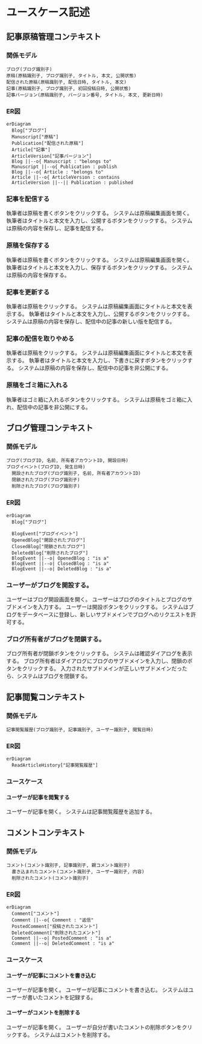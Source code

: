 # ユースケース記述

## 記事原稿管理コンテキスト

### 関係モデル

```
ブログ(ブログ識別子)
原稿(原稿識別子, ブログ識別子, タイトル, 本文, 公開状態)
配信された原稿(原稿識別子, 配信日時, タイトル, 本文)
記事(原稿識別子, ブログ識別子, 初回投稿日時, 公開状態)
記事バージョン(原稿識別子, バージョン番号, タイトル, 本文, 更新日時)
```

### ER図

```mermaid
erDiagram
  Blog["ブログ"]
  Manuscript["原稿"]
  Publication["配信された原稿"]
  Article["記事"]
  ArticleVersion["記事バージョン"]
  Blog ||--o{ Manuscript : "belongs to"
  Manuscript ||--o{ Publication : publish
  Blog ||--o{ Article : "belongs to"
  Article ||--o{ ArticleVersion : contains
  ArticleVersion ||--|| Publication : published 
```

### 記事を配信する

執筆者は原稿を書くボタンをクリックする。
システムは原稿編集画面を開く。
執筆者はタイトルと本文を入力し、公開するボタンをクリックする。
システムは原稿の内容を保存し、記事を配信する。

### 原稿を保存する

執筆者は原稿を書くボタンをクリックする。
システムは原稿編集画面を開く。
執筆者はタイトルと本文を入力し、保存するボタンをクリックする。
システムは原稿の内容を保存する。

### 記事を更新する

執筆者は原稿をクリックする。
システムは原稿編集画面にタイトルと本文を表示する。
執筆者はタイトルと本文を入力し、公開するボタンをクリックする。
システムは原稿の内容を保存し、配信中の記事の新しい版を配信する。

### 記事の配信を取りやめる

執筆者は原稿をクリックする。
システムは原稿編集画面にタイトルと本文を表示する。
執筆者はタイトルと本文を入力し、下書きに戻すボタンをクリックする。
システムは原稿の内容を保存し、配信中の記事を非公開にする。

### 原稿をゴミ箱に入れる

執筆者はゴミ箱に入れるボタンをクリックする。
システムは原稿をゴミ箱に入れ、配信中の記事を非公開にする。

## ブログ管理コンテキスト

### 関係モデル

```
ブログ(ブログID, 名前, 所有者アカウントID, 開設日時)
ブログイベント(ブログID, 発生日時)
  開設されたブログ(ブログ識別子, 名前, 所有者アカウントID)
  閉鎖されたブログ(ブログ識別子)
  削除されたブログ(ブログ識別子)
```

### ER図

```mermaid
erDiagram
  Blog["ブログ"]
  
  BlogEvent["ブログイベント"]
  OpenedBlog["開設されたブログ"]
  ClosedBlog["閉鎖されたブログ"]
  DeletedBlog["削除されたブログ"]
  BlogEvent ||--o| OpenedBlog : "is a"
  BlogEvent ||--o| ClosedBlog : "is a"
  BlogEvent ||--o| DeletedBlog : "is a"
```

### ユーザーがブログを開設する。

ユーザーはブログ開設画面を開く。
ユーザーはブログのタイトルとブログのサブドメインを入力する。
ユーザーは開設ボタンをクリックする。
システムはブログをデータベースに登録し、新しいサブドメインでブログへのリクエストを許可する。

### ブログ所有者がブログを閉鎖する。

ブログ所有者が閉鎖ボタンをクリックする。
システムは確認ダイアログを表示する。
ブログ所有者はダイアログにブログのサブドメインを入力し、閉鎖のボタンをクリックする。
入力されたサブドメインが正しいサブドメインだったら、システムはブログを閉鎖する。

## 記事閲覧コンテキスト

### 関係モデル

```
記事閲覧履歴(ブログ識別子, 記事識別子, ユーザー識別子, 閲覧日時)
```

### ER図

```mermaid
erDiagram
  ReadArticleHistory["記事閲覧履歴"]
```

### ユースケース

#### ユーザーが記事を閲覧する

ユーザーが記事を開く。
システムは記事閲覧履歴を追加する。

## コメントコンテキスト

### 関係モデル

```
コメント(コメント識別子, 記事識別子, 親コメント識別子)
  書き込まれたコメント(コメント識別子, ユーザー識別子, 内容)
  削除されたコメント(コメント識別子)
```

### ER図

```mermaid
erDiagram
  Comment["コメント"]
  Comment ||--o{ Comment : "返信"
  PostedComment["投稿されたコメント"]
  DeletedComment["削除されたコメント"]
  Comment ||--o| PostedComment : "is a"
  Comment ||--o| DeletedComment : "is a"
```

### ユースケース

#### ユーザーが記事にコメントを書き込む

ユーザーが記事を開く。
ユーザーが記事にコメントを書き込む。
システムはユーザーが書いたコメントを記録する。

#### ユーザーがコメントを削除する

ユーザーが記事を開く。
ユーザーが自分が書いたコメントの削除ボタンをクリックする。
システムはコメントを削除する。
